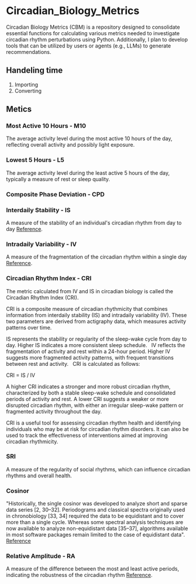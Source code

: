 # Circadian_Biology_Metrics
Circadian Biology Metrics (CBM) is a repository designed to consolidate essential functions for calculating various metrics needed to investigate circadian rhythm perturbations using Python. Additionally, I plan to develop tools that can be utilized by users or agents (e.g., LLMs) to generate recommendations.

## Handeling time
1) Importing
2) Converting

## Metics

### Most Active 10 Hours - M10
The average activity level during the most active 10 hours of the day, reflecting overall activity and possibly light exposure.

### Lowest 5 Hours - L5
The average activity level during the least active 5 hours of the day, typically a measure of rest or sleep quality.

### Composite Phase Deviation - CPD

### Interdaily Stability - IS
A measure of the stability of an individual's circadian rhythm from day to day [Reference](https://irispublishers.com/ann/fulltext/rest-activity-circadian-rhythm-and-light-exposure-using-wrist-actigraphy-in-icu-patients.ID.000787.php).

### Intradaily Variability - IV
A measure of the fragmentation of the circadian rhythm within a single day [Reference](https://irispublishers.com/ann/fulltext/rest-activity-circadian-rhythm-and-light-exposure-using-wrist-actigraphy-in-icu-patients.ID.000787.php).

### Circadian Rhythm Index - CRI
The metric calculated from IV and IS in circadian biology is called the Circadian Rhythm Index (CRI).

CRI is a composite measure of circadian rhythmicity that combines information from interdaily stability (IS) and intradaily variability (IV). These two parameters are derived from actigraphy data, which measures activity patterns over time.

IS represents the stability or regularity of the sleep-wake cycle from day to day. Higher IS indicates a more consistent sleep schedule.   
IV reflects the fragmentation of activity and rest within a 24-hour period. Higher IV suggests more fragmented activity patterns, with frequent transitions between rest and activity.   
CRI is calculated as follows:

CRI = IS / IV

A higher CRI indicates a stronger and more robust circadian rhythm, characterized by both a stable sleep-wake schedule and consolidated periods of activity and rest. A lower CRI suggests a weaker or more disrupted circadian rhythm, with either an irregular sleep-wake pattern or fragmented activity throughout the day.

CRI is a useful tool for assessing circadian rhythm health and identifying individuals who may be at risk for circadian rhythm disorders. It can also be used to track the effectiveness of interventions aimed at improving circadian rhythmicity.

### SRI
A measure of the regularity of social rhythms, which can influence circadian rhythms and overall health.

### Cosinor
"Historically, the single cosinor was developed to analyze short and sparse data series [2, 30–32]. Periodograms and classical spectra originally used in chronobiology [33, 34] required the data to be equidistant and to cover more than a single cycle. Whereas some spectral analysis techniques are now available to analyze non-equidistant data [35–37], algorithms available in most software packages remain limited to the case of equidistant data".
[Reference](https://tbiomed.biomedcentral.com/articles/10.1186/1742-4682-11-16)

### Relative Amplitude - RA
A measure of the difference between the most and least active periods, indicating the robustness of the circadian rhythm
[Reference](https://irispublishers.com/ann/fulltext/rest-activity-circadian-rhythm-and-light-exposure-using-wrist-actigraphy-in-icu-patients.ID.000787.php).


